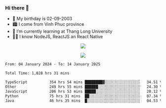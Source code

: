 ### Hi there 👋
- 🎂 My birthday is 02-09-2003
- 🏙️ I come from Vinh Phuc province
- 🌱 I’m currently learning at Thang Long University
- 🧑‍💻 I know NodeJS, ReactJS an React Native
<p align="center"><img src="https://github-readme-stats.vercel.app/api?username=tmquang0209&show_icons=true&theme=gradient"></p>
<p align="center"><img src="https://github-readme-stats.vercel.app/api/top-langs/?username=tmquang0209&hide=scss,css&langs_count=10"></p>
<!--START_SECTION:waka-->

```txt
From: 04 January 2024 - To: 14 January 2025

Total Time: 1,028 hrs 31 mins

TypeScript          354 hrs 54 mins ████████▓░░░░░░░░░░░░░░░░   34.51 %
Other               249 hrs 55 mins ██████░░░░░░░░░░░░░░░░░░░   24.30 %
JavaScript          206 hrs 53 mins █████░░░░░░░░░░░░░░░░░░░░   20.12 %
Python              75 hrs 31 mins  ██░░░░░░░░░░░░░░░░░░░░░░░   07.34 %
Java                46 hrs 35 mins  █░░░░░░░░░░░░░░░░░░░░░░░░   04.53 %
```

<!--END_SECTION:waka-->
